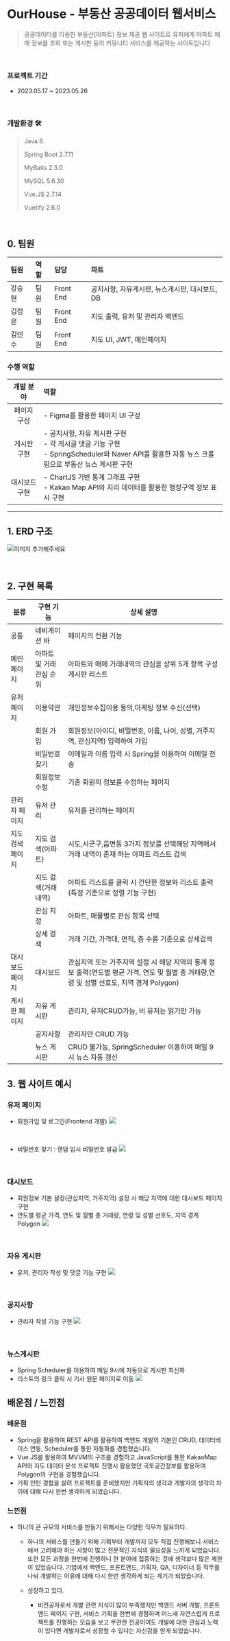 # OurHouse - 부동산 공공데이터 웹서비스
> 공공데이터를 이용한 부동산(아파트) 정보 제공 웹 사이트로 유저에게 아파트 매매 정보를 조회 또는 게시판 등의 커뮤니티 서비스를 제공하는 사이트입니다

<br>

### 프로젝트 기간 
- 2023.05.17 ~ 2023.05.26

<br>

### 개발환경 🛠️
>
> Java 8.
> >
> Spring Boot 2.7.11
> > 
> MyBatis 2.3.0
> >
> MySQL 5.6.30
> >
> Vue.JS 2.7.14
> >
> Vuetify 2.6.0
> >

<br>

## 0. 팀원

| 팀원| 역할 | 담당 | 파트 |
|:---|:---|:---|:---|
|강승현|팀원| Front End | 공지사항, 자유게시판, 뉴스게시판, 대시보드, DB |
|김정은|팀원| Front End | 지도 출력, 유저 및 관리자 백엔드 |
|김민수|팀원| Front End | 지도 UI, JWT, 메인페이지 |

### 수행 역할
| 개발 분야| 역할 |
|:---:|:---|
|페이지 구성| - Figma를 활용한 페이지 UI 구성|
|게시판 구현| - 공지사항, 자유 게시판 구현 <br> - 각 게시글 댓글 기능 구현 <br> - SpringScheduler와 Naver API를 활용한 자동 뉴스 크롤링으로 부동산 뉴스 게시판 구현|
|대시보드 구현| - ChartJS 기반 통계 그래프 구현 <br> - Kakao Map API와 지리 데이터를 활용한 행정구역 정보 표시 구현|

---
## 1. ERD 구조
![이미지 추가해주세요](./docs/example/erd.png)

<br>




## 2. 구현 목록

| 분류 | 구현 기능 | 상세 설명 |
| --- | --- | --- |
| 공통 | 네비게이션 바 | 페이지의 전환 기능 |
| 메인 페이지 | 아파트 및 거래 관심 순위 | 아파트와 매매 거래내역의 관심을 상위 5개 항목 구성 게시판 리스트 |
| 유저 페이지 | 이용약관 | 개인정보수집이용 동의,마케팅 정보 수신(선택) |
|  | 회원 가입 | 회원정보(아이디, 비밀번호, 이름, 나이, 성별, 거주지역, 관심지역) 입력하여 가입 |
|  | 비밀번호 찾기 | 이메일과 이름 입력 시 Spring을 이용하여 이메일 전송 |
|  | 회원정보 수정 | 기존 회원의 정보를 수정하는 페이지 |
| 관리자 페이지 | 유저 관리 | 유저를 관리하는 페이지 |
| 지도 검색 페이지 | 지도 검색(아파트) | 시도,시군구,읍면동 3가지 정보를 선택해당 지역에서 거래 내역이 존재 하는 아파트 리스트 검색 |
|  | 지도 검색(거래 내역) | 아파트 리스트를 클릭 시 간단한 정보와 리스트 출력(특정 기준으로 정렬 기능 구현) |
|  | 관심 지정 | 아파트, 매물별로 관심 항목 선택 |
|  | 상세 검색 | 거래 기간, 가격대, 면적, 층 수를 기준으로 상세검색 |
| 대시보드 페이지 | 대시보드 | 관심지역 또는 거주지역 설정 시 해당 지역의 통계 정보 출력(연도별 평균 가격, 연도 및 월별 총 거래량,연령 및 성별 선호도, 지역 경계 Polygon) |
| 게시판 페이지 | 자유 게시판 | 관리자, 유저CRUD가능, 비 유저는 읽기만 가능 |
|  | 공지사항 | 관리자만 CRUD 가능 |
|  | 뉴스 게시판 | CRUD 불가능, SpringScheduler 이용하여 매일 9시 뉴스 자동 갱신 |

## 3. 웹 사이트 예시 

### 유저 페이지
- 회원가입 및 로그인(Frontend 개발)
![](./docs/example/login.gif)

<br>

- 비밀번호 찾기 : 랜덤 임시 비밀번호 발급
![](./docs/example/find.gif)

<br>


### 대시보드
- 회원정보 기본 설정(관심지역, 거주지역) 설정 시 해당 지역에 대한 대시보드 페이지 구현
- 연도별 평균 가격, 연도 및 월별 총 거래량, 연령 및 성별 선호도, 지역 경계 Polygon
![](./docs/example/dashboard.gif)

<br>

### 자유 게시판
- 유저, 관리자 작성 및 댓글 기능 구현
![](./docs/example/free.gif)


<br>

### 공지사항
- 관리자 작성 기능 구현
![](./docs/example/notice.gif)


<br>

### 뉴스게시판
- Spring Scheduler를 이용하여 매일 9시에 자동으로 게시판 최신화
- 리스트의 링크 클릭 시 기사 원문 페이지로 이동
![](./docs/example/news.gif)



## 배운점 / 느낀점

### 배운점

- Spring을 활용하여 REST API를 활용하여 백엔드 개발의 기본인 CRUD, 데이터베이스 연동, Scheduler를 통한 자동화를 경험했습니다.
- Vue.JS를 활용하여 MVVM의 구조를 경험하고 JavaScript를 통한 KakaoMap API와 지도 데이터 분석 프로젝트 진행시 활용했던 국토공간정보를 활용하여 Polygon의 구현을 경험했습니다.
- 기획 인턴 경험을 살려 프로젝트를 준비했지만 기획자의 생각과 개발자의 생각의 차이에 대해 다시 한번 생각하게 되었습니다.

### 느낀점

- 하나의 큰 규모의 서비스를 만들기 위해서는 다양한 직무가 필요하다.
    - 하나의 서비스를 만들기 위해 기획부터 개발까지 모두 직접 진행해보니 서비스에서 고려해야 하는 사항이 많고 전문적인 지식의 필요성을 느끼게 되었습니다. 또한 모든 과정을 한번에 진행하니 한 분야에 집중하는 것에 생각보다 많은 제한이 있었습니다. 기업에서 백엔드, 프론트엔드, 기획자, QA, 디자이너 등 직무를 나눠 개발하는 이유에 대해 다시 한번 생각하게 되는 계기가 되었습니다.
    
    - 성장하고 있다.
        - 비전공자로서 개발 관련 지식이 많이 부족했지만 백엔드 서버 개발, 프론트엔드 페이지 구현, 서비스 기획을 한번에 경험하며 어느새 자연스럽게 프로젝트를 진행하는 모습을 보고 무관한 전공이여도 개발에 대한 관심과 노력이 있다면 개발자로서 성장할 수 있다는 자신감을 얻게 되었습니다.
